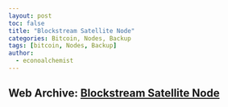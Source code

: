 ```yaml
---
layout: post
toc: false
title: "Blockstream Satellite Node"
categories: Bitcoin, Nodes, Backup
tags: [bitcoin, Nodes, Backup]
author:
  - econoalchemist
---
```

## Web Archive: [Blockstream Satellite Node](https://web.archive.org/web/20250419102812/https://www.econoalchemist.com/post/receiving-bitcoin-blockchain-data-with-a-blockstream-satellite-node)
